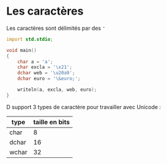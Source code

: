 # Les caractères

Les caractères sont délimités par des `'`

```D
import std.stdio;

void main()
{
    char a = 'a';
    char excla = '\x21';
    dchar web = '\u20a9';
    dchar euro = '\&euro;';

    writeln(a, excla, web, euro);
}
```

D support 3 types de caractère pour travailler avec Unicode : 

|  type | taille en bits |
|---|---|
| char  | 8 |
| dchar  | 16 |
| wchar  | 32 |




